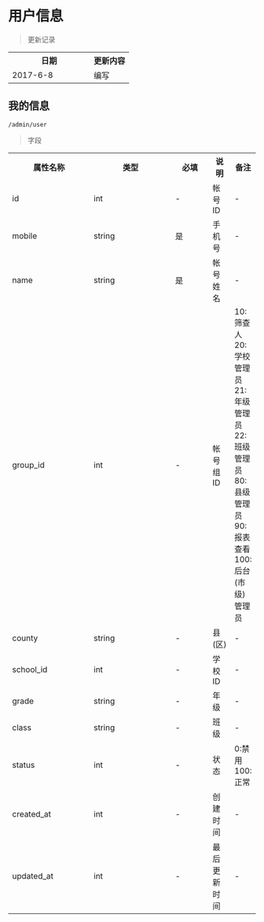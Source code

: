 # 用户信息

> 更新记录

<table>
    <tr>
        <th style="width:150px;">日期</th>
        <th>更新内容</th>
    </tr>
    <tr>
        <td>2017-6-8</td>
        <td>编写</td>
    </tr>
</table>

## 我的信息

```
/admin/user
```

> 字段

<table>
    <tr>
        <th style="width:150px;">属性名称</th>
        <th style="width:150px;">类型</th>
        <th style="width:60px;">必填</th>
        <th>说明</th>
        <th>备注</th>
    </tr>
    <tr>
        <td>id</td>
        <td>int</td>
        <td>-</td>
        <td>帐号ID</td>    
        <td>-</td>
    </tr>
    <tr>
        <td>mobile</td>
        <td>string</td>
        <td>是</td>
        <td>手机号</td>
        <td>-</td>
    </tr>
    <tr>
        <td>name</td>
        <td>string</td>
        <td>是</td>
        <td>帐号姓名</td>
        <td>-</td>
    </tr>
    <tr>
        <td>group_id</td>
        <td>int</td>
        <td>-</td>
        <td>帐号组ID</td>
        <td>10:筛查人 20:学校管理员 21:年级管理员 22:班级管理员 80:县级管理员 90:报表查看 100:后台(市级)管理员</td>
    </tr>
    <tr>
        <td>county</td>
        <td>string</td>
        <td>-</td>
        <td>县(区)</td>
        <td>-</td>
    </tr>
    <tr>
        <td>school_id</td>
        <td>int</td>
        <td>-</td>
        <td>学校ID</td>
        <td>-</td>
    </tr>
    <tr>
        <td>grade</td>
        <td>string</td>
        <td>-</td>
        <td>年级</td>
        <td>-</td>
    </tr>
    <tr>
        <td>class</td>
        <td>string</td>
        <td>-</td>
        <td>班级</td>
        <td>-</td>
    </tr>
    <tr>
        <td>status</td>
        <td>int</td>
        <td>-</td>
        <td>状态</td>
        <td>0:禁用 100:正常</td>
    </tr>
    <tr>
        <td>created_at</td>
        <td>int</td>
        <td>-</td>
        <td>创建时间</td>
        <td>-</td>
    </tr>
    <tr>
        <td>updated_at</td>
        <td>int</td>
        <td>-</td>
        <td>最后更新时间</td>
        <td>-</td>
    </tr>
</table>
